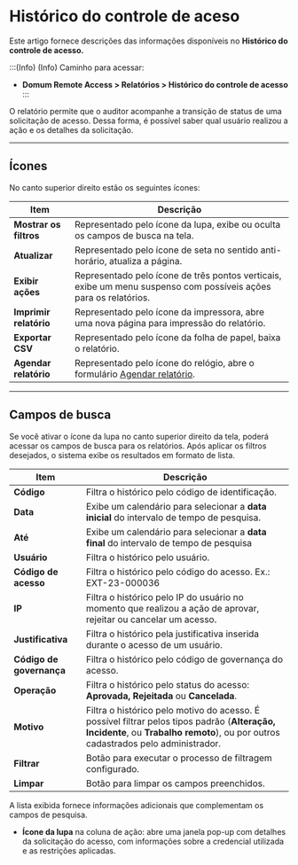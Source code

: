 # Histórico do controle de aceso

Este artigo fornece descrições das informações disponíveis no **Histórico do controle de acesso.**

:::(Info) (Info)
Caminho para acessar: 
* **Domum Remote Access > Relatórios > Histórico do controle de acesso**
:::

O relatório permite que o auditor acompanhe a transição de status de uma solicitação de acesso. Dessa forma, é possível saber qual usuário realizou a ação e os detalhes da solicitação.

* * *
## Ícones
No canto superior direito estão os seguintes ícones:

| Item | Descrição |
| --- | --- |
| **Mostrar os filtros** | Representado pelo ícone da lupa, exibe ou oculta os campos de busca na tela. |
| **Atualizar** | Representado pelo ícone de seta no sentido anti-horário, atualiza a página. |
| **Exibir ações** | Representado pelo ícone de três pontos verticais, exibe um menu suspenso com possíveis ações para os relatórios. |
| **Imprimir relatório** | Representado pelo ícone da impressora, abre uma nova página para impressão do relatório.|
| **Exportar CSV** | Representado pelo ícone da folha de papel, baixa o relatório. |
| **Agendar relatório** | Representado pelo ícone do relógio, abre o formulário [Agendar relatório](/v3-33/docs/pt/general-information-how-to-issue-download-and-schedule-device-reports).  |

* * *
## Campos de busca
Se você ativar o ícone da lupa no canto superior direito da tela, poderá acessar os campos de busca para os relatórios. Após aplicar os filtros desejados, o sistema exibe os resultados em formato de lista. 

| Item | Descrição |
| --- | --- |
| **Código** | Filtra o histórico pelo código de identificação. |
| **Data** | Exibe um calendário para selecionar a **data inicial** do intervalo de tempo de pesquisa. |
| **Até** | Exibe um calendário para selecionar a **data final** do intervalo de tempo de pesquisa |
| **Usuário** | Filtra o histórico pelo usuário. |
| **Código de acesso** | Filtra o histórico pelo código do acesso. Ex.: EXT-23-000036 |
| **IP** | Filtra o histórico pelo IP do usuário no momento que realizou a ação de aprovar, rejeitar ou cancelar um acesso. |
| **Justificativa** | Filtra o histórico pela justificativa inserida durante o acesso de um usuário. |
| **Código de governança** | Filtra o histórico pelo código de governança do acesso. |
| **Operação** | Filtra o histórico pelo status do acesso: **Aprovada, Rejeitada** ou **Cancelada**. |
| **Motivo** | Filtra o histórico pelo motivo do acesso. É possível filtrar pelos tipos padrão (**Alteração, Incidente**, ou **Trabalho remoto**), ou por outros cadastrados pelo administrador. |
| **Filtrar** | Botão para executar o processo de filtragem configurado. |
| **Limpar** | Botão para limpar os campos preenchidos. |

A lista exibida fornece informações adicionais que complementam os campos de pesquisa.

* **Ícone da lupa** na coluna de ação: abre uma janela pop-up com detalhes da solicitação do acesso, com informações sobre a credencial utilizada e as restrições aplicadas.

